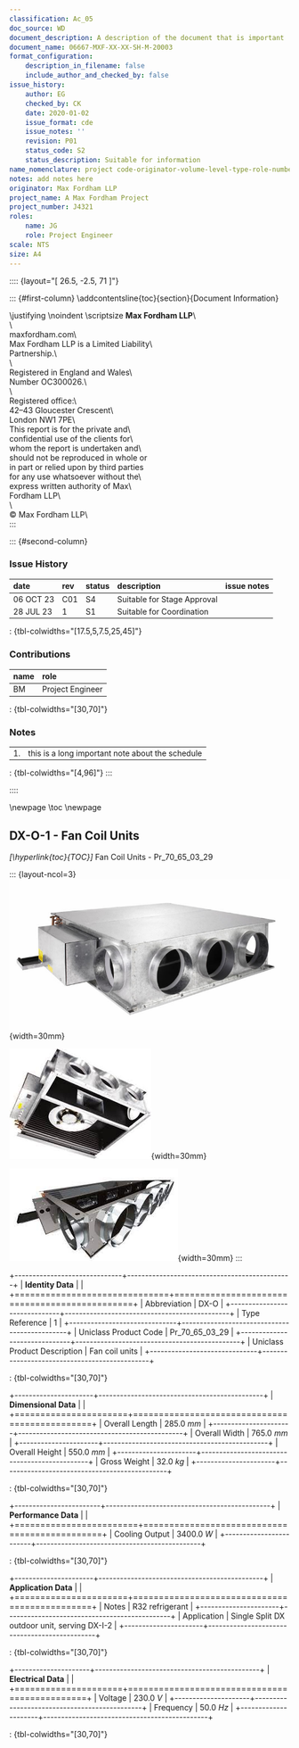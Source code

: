 ```yaml
---
classification: Ac_05
doc_source: WD
document_description: A description of the document that is important
document_name: 06667-MXF-XX-XX-SH-M-20003
format_configuration:
    description_in_filename: false
    include_author_and_checked_by: false
issue_history:
    author: EG
    checked_by: CK
    date: 2020-01-02
    issue_format: cde
    issue_notes: ''
    revision: P01
    status_code: S2
    status_description: Suitable for information
name_nomenclature: project code-originator-volume-level-type-role-number
notes: add notes here
originator: Max Fordham LLP
project_name: A Max Fordham Project
project_number: J4321
roles:
    name: JG
    role: Project Engineer
scale: NTS
size: A4
---
```


:::: {layout="[ 26.5, -2.5, 71 ]"}

::: {#first-column}
\addcontentsline{toc}{section}{Document Information}

\justifying \noindent \scriptsize __Max Fordham LLP__\                      
\                                         
maxfordham.com\                           
Max Fordham LLP is a Limited Liability\   
Partnership.\                             
\                                         
Registered in England and Wales\          
Number OC300026.\                         
\                                         
Registered office:\                       
42–43 Gloucester Crescent\                
London NW1 7PE\                           
This report is for the private and\       
confidential use of the clients for\      
whom the report is undertaken and\     
should not be reproduced in whole or\
in part or relied upon by third parties\
for any use whatsoever without the\       
express written authority of Max\         
Fordham LLP\                              
\                                         
© Max Fordham LLP\      
:::

::: {#second-column}
### Issue History
| date      | rev | status | description                 | issue notes |
|:----------|:----|:-------|:----------------------------|:------------|
| 06 OCT 23 | C01 | S4     | Suitable for Stage Approval |             |
| 28 JUL 23 | 1   | S1     | Suitable for Coordination   |             |

: {tbl-colwidths="[17.5,5,7.5,25,45]"}

### Contributions
| name | role             |
|:-----|:-----------------|
| BM   | Project Engineer |

: {tbl-colwidths="[30,70]"}

### Notes
|    |                                                  |
|----|--------------------------------------------------|
| 1. | this is a long important note about the schedule |

: {tbl-colwidths="[4,96]"}
:::

::::

\newpage
\toc
\newpage


## DX-O-1 - Fan Coil Units

_[\hyperlink{toc}{TOC}]_ Fan Coil Units - Pr_70_65_03_29


::: {layout-ncol=3}
![A fan coil unit](./media/fcu.jpg){width=30mm}

![Another fan coil unit](./media/fcu-2.png){width=30mm}

![Fan coil unit again!](./media/fcu-3.png){width=30mm}
:::

+------------------------------+----------------------------------------------+
| **Identity Data**            |                                              |
+==============================+==============================================+
| Abbreviation                 | DX-O                                         |
+------------------------------+----------------------------------------------+
| Type Reference               | 1                                            |
+------------------------------+----------------------------------------------+
| Uniclass Product Code        | Pr_70_65_03_29                               |
+------------------------------+----------------------------------------------+
| Uniclass Product Description | Fan coil units                               |
+------------------------------+----------------------------------------------+

: {tbl-colwidths="[30,70]"}

+----------------------+----------------------------------------------+
| **Dimensional Data** |                                              |
+======================+==============================================+
| Overall Length       | 285.0 _mm_                                   |
+----------------------+----------------------------------------------+
| Overall Width        | 765.0 _mm_                                   |
+----------------------+----------------------------------------------+
| Overall Height       | 550.0 _mm_                                   |
+----------------------+----------------------------------------------+
| Gross Weight         | 32.0 _kg_                                    |
+----------------------+----------------------------------------------+

: {tbl-colwidths="[30,70]"}

+------------------------+----------------------------------------------+
| **Performance Data**   |                                              |
+========================+==============================================+
| Cooling Output         | 3400.0 _W_                                   |
+------------------------+----------------------------------------------+

: {tbl-colwidths="[30,70]"}

+----------------------+----------------------------------------------+
| **Application Data** |                                              |
+======================+==============================================+
| Notes                | R32 refrigerant                              |
+----------------------+----------------------------------------------+
| Application          | Single Split DX outdoor unit, serving DX-I-2 |
+----------------------+----------------------------------------------+

: {tbl-colwidths="[30,70]"}

+---------------------+----------------------------------------------+
| **Electrical Data** |                                              |
+=====================+==============================================+
| Voltage             | 230.0 _V_                                    |
+---------------------+----------------------------------------------+
| Frequency           | 50.0 _Hz_                                    |
+---------------------+----------------------------------------------+

: {tbl-colwidths="[30,70]"}